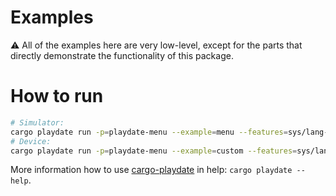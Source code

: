 # Examples

⚠️ All of the examples here are very low-level, except for the parts that directly demonstrate the functionality of this package.


# How to run

```bash
# Simulator:
cargo playdate run -p=playdate-menu --example=menu --features=sys/lang-items,sys/entry-point
# Device:
cargo playdate run -p=playdate-menu --example=custom --features=sys/lang-items,sys/entry-point --device
```

More information how to use [cargo-playdate][] in help: `cargo playdate --help`.



[cargo-playdate]: https://crates.io/crates/cargo-playdate
